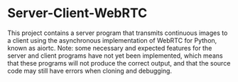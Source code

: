# Server-Client-WebRTC
This project contains a server program that transmits continuous images to a client using the asynchronous 
implementation of WebRTC for Python, known as aiortc. Note: some necessary and expected features for the 
server and client programs have not yet been implemented, which means that these programs will not produce
the correct output, and that the source code may still have errors when cloning and debugging.
